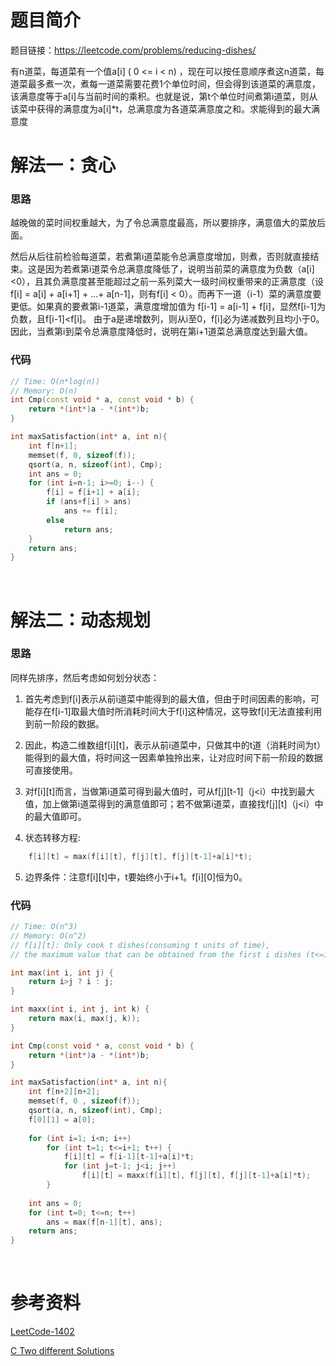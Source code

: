# 题目简介
题目链接：https://leetcode.com/problems/reducing-dishes/

有n道菜，每道菜有一个值a[i] ( 0 <= i < n) ，现在可以按任意顺序煮这n道菜，每道菜最多煮一次，煮每一道菜需要花费1个单位时间，但会得到该道菜的满意度，该满意度等于a[i]与当前时间的乘积。也就是说，第t个单位时间煮第i道菜，则从该菜中获得的满意度为a[i]*t，总满意度为各道菜满意度之和。求能得到的最大满意度
<br/>

# 解法一：贪心
### 思路
越晚做的菜时间权重越大，为了令总满意度最高，所以要排序，满意值大的菜放后面。

然后从后往前检验每道菜，若煮第i道菜能令总满意度增加，则煮，否则就直接结束。这是因为若煮第i道菜令总满意度降低了，说明当前菜的满意度为负数（a[i]<0），且其负满意度甚至能超过之前一系列菜大一级时间权重带来的正满意度（设 f[i] = a[i] + a[i+1] + ...+ a[n-1]，则有f[i] < 0）。而再下一道（i-1）菜的满意度要更低。如果真的要煮第i-1道菜，满意度增加值为 f[i-1] = a[i-1] + f[i]，显然f[i-1]为负数，且f[i-1]<f[i]。 由于a是递增数列，则从i至0，f[i]必为递减数列且均小于0。因此，当煮第i到菜令总满意度降低时，说明在第i+1道菜总满意度达到最大值。

### 代码
```cpp
// Time: O(n*log(n))
// Memory: O(n)
int Cmp(const void * a, const void * b) {
    return *(int*)a - *(int*)b;
}

int maxSatisfaction(int* a, int n){
    int f[n+1];
    memset(f, 0, sizeof(f));
    qsort(a, n, sizeof(int), Cmp);
    int ans = 0;
    for (int i=n-1; i>=0; i--) {
        f[i] = f[i+1] + a[i];
        if (ans+f[i] > ans)
            ans += f[i];
        else 
            return ans;
    }
    return ans;
}
```
<br/>

# 解法二：动态规划
### 思路
同样先排序，然后考虑如何划分状态：
1. 首先考虑到f[i]表示从前i道菜中能得到的最大值，但由于时间因素的影响，可能存在f[i-1]取最大值时所消耗时间大于f[i]这种情况，这导致f[i]无法直接利用到前一阶段的数据。

2. 因此，构造二维数组f[i][t]，表示从前i道菜中，只做其中的t道（消耗时间为t）能得到的最大值，将时间这一因素单独拎出来，让对应时间下前一阶段的数据可直接使用。

3. 对f[i][t]而言，当做第i道菜可得到最大值时，可从f[j][t-1]（j<i）中找到最大值，加上做第i道菜得到的满意值即可；若不做第i道菜，直接找f[j][t]（j<i）中的最大值即可。
   
4. 状态转移方程:
```cpp
    f[i][t] = max(f[i][t], f[j][t], f[j][t-1]+a[i]*t);
```

5. 边界条件：注意f[i][t]中，t要始终小于i+1。f[i][0]恒为0。


### 代码
```cpp
// Time: O(n^3)
// Memory: O(n^2)
// f[i][t]: Only cook t dishes(consuming t units of time), 
// the maximum value that can be obtained from the first i dishes (t<=i+1).

int max(int i, int j) {
    return i>j ? i : j;
}

int maxx(int i, int j, int k) {
    return max(i, max(j, k));
}

int Cmp(const void * a, const void * b) {
    return *(int*)a - *(int*)b;
}

int maxSatisfaction(int* a, int n){
    int f[n+2][n+2];
    memset(f, 0 , sizeof(f));
    qsort(a, n, sizeof(int), Cmp);
    f[0][1] = a[0];  
    
    for (int i=1; i<n; i++)
        for (int t=1; t<=i+1; t++) {
            f[i][t] = f[i-1][t-1]+a[i]*t;
            for (int j=t-1; j<i; j++) 
                f[i][t] = maxx(f[i][t], f[j][t], f[j][t-1]+a[i]*t);
        }  
            
    int ans = 0;
    for (int t=0; t<=n; t++)
        ans = max(f[n-1][t], ans);
    return ans;
}
```
<br/>

# 参考资料
[LeetCode-1402](https://leetcode.com/problems/reducing-dishes/)

[C Two different Solutions](https://leetcode.com/problems/reducing-dishes/discuss/2410176/C-Two-different-Solutions)